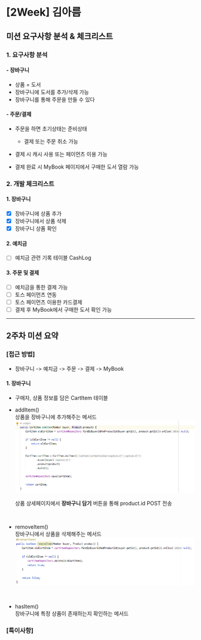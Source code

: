 # [2Week] 김아름

## 미션 요구사항 분석 & 체크리스트

### 1. 요구사항 분석
#### - 장바구니
- 상품 = 도서
- 장바구니에 도서를 추가/삭제 가능
- 장바구니를 통해 주문을 만들 수 있다

#### - 주문/결제
- 주문을 하면 초기상태는 준비상태  
  
  - 결제 또는 주문 취소 가능
- 결제 시 캐시 사용 또는 페이먼츠 이용 가능
- 결제 완료 시 MyBook 페이지에서 구매한 도서 열람 가능

### 2. 개발 체크리스트
#### 1. 장바구니
- [x] 장바구니에 상품 추가
- [x] 장바구니에서 상품 삭제
- [x] 장바구니 상품 확인

#### 2. 예치금
- [ ] 예치금 관련 기록 테이블 CashLog

#### 3. 주문 및 결제
- [ ] 예치금을 통한 결제 가능
- [ ] 토스 페이먼츠 연동
- [ ] 토스 페이먼츠 이용한 카드결제
- [ ] 결제 후 MyBook에서 구매한 도서 확인 가능

---

## 2주차 미션 요약

### [접근 방법]
- 장바구니 -> 예치금 -> 주문 -> 결제 -> MyBook

#### 1. 장바구니

- 구매자, 상품 정보를 담은 CartItem 테이블
- addItem()  
  상품을 장바구니에 추가해주는 메서드
  ![img.png](img.png)

  상품 상세페이지에서 **장바구니 담기** 버튼을 통해 product.id POST 전송  
</br>

- removeItem()  
  장바구니에서 상품을 삭제해주는 메서드
  ![img_1.png](img_1.png)   
</br>  

- hasItem()  
  장바구니에 특정 상품이 존재하는지 확인하는 메서드

### [특이사항]


